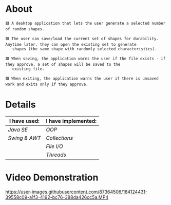 # About

```
🟥 A desktop application that lets the user generate a selected number of random shapes.

🟦 The user can save/load the current set of shapes for durability. Anytime later, they can open the existing set to generate 
   shapes (the same shape with randomly selected characteristics).

🟩 When saving, the application warns the user if the file exists - if they approve, a set of shapes will be saved to the 
   existing file.

🟪 When exiting, the application warns the user if there is unsaved work and exits only if they approve. 
```

# Details

| **I have used:** |**I have implemented:**|
|------------------|-----------------------|
| *Java SE*|*OOP*  |  *Exception Handling* |
|  *Swing & AWT*   |     *Collections*     |
|                  |       *File I/O*      |
|                  |        *Threads*      |


# Video Demonstration

https://user-images.githubusercontent.com/87364506/184124431-39558c09-a1f3-4192-bc76-388da426cc5a.MP4
